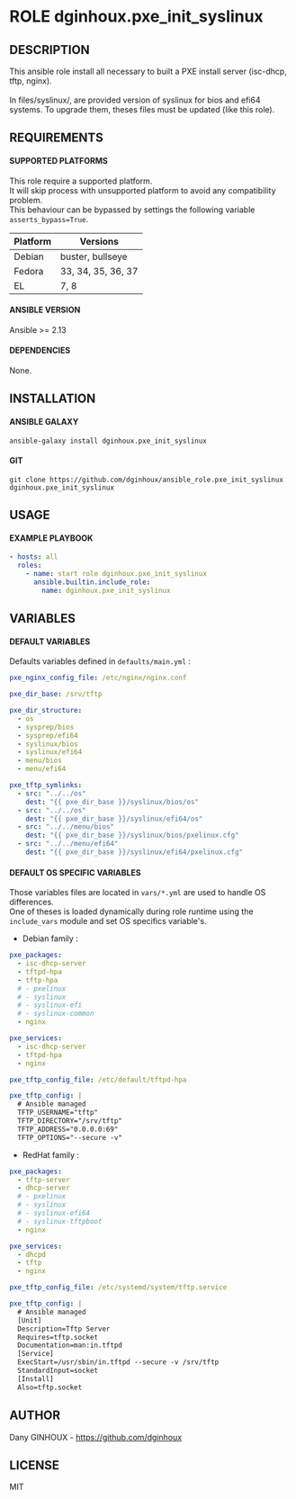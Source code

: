 # ROLE dginhoux.pxe_init_syslinux



## DESCRIPTION

This ansible role install all necessary to built a PXE install server (isc-dhcp, tftp, nginx).<br />
<br />
In files/syslinux/, are provided version of syslinux for bios and efi64 systems. To upgrade them, theses files must be updated (like this role).



## REQUIREMENTS

#### SUPPORTED PLATFORMS

This role require a supported platform.<br />
It will skip process with unsupported platform to avoid any compatibility problem.<br />
This behaviour can be bypassed by settings the following variable `asserts_bypass=True`.

| Platform | Versions |
|----------|----------|
| Debian | buster, bullseye |
| Fedora | 33, 34, 35, 36, 37 |
| EL | 7, 8 |

#### ANSIBLE VERSION

Ansible >= 2.13

#### DEPENDENCIES

None.



## INSTALLATION

#### ANSIBLE GALAXY

```shell
ansible-galaxy install dginhoux.pxe_init_syslinux
```
#### GIT

```shell
git clone https://github.com/dginhoux/ansible_role.pxe_init_syslinux dginhoux.pxe_init_syslinux
```


## USAGE

#### EXAMPLE PLAYBOOK

```yaml
- hosts: all
  roles:
    - name: start role dginhoux.pxe_init_syslinux
      ansible.builtin.include_role:
        name: dginhoux.pxe_init_syslinux
```


## VARIABLES

#### DEFAULT VARIABLES

Defaults variables defined in `defaults/main.yml` : 

```yaml
pxe_nginx_config_file: /etc/nginx/nginx.conf

pxe_dir_base: /srv/tftp

pxe_dir_structure:
  - os
  - sysprep/bios
  - sysprep/efi64
  - syslinux/bios
  - syslinux/efi64
  - menu/bios
  - menu/efi64

pxe_tftp_symlinks:
  - src: "../../os"
    dest: "{{ pxe_dir_base }}/syslinux/bios/os"
  - src: "../../os"
    dest: "{{ pxe_dir_base }}/syslinux/efi64/os"
  - src: "../../menu/bios"
    dest: "{{ pxe_dir_base }}/syslinux/bios/pxelinux.cfg"
  - src: "../../menu/efi64"
    dest: "{{ pxe_dir_base }}/syslinux/efi64/pxelinux.cfg"
```

#### DEFAULT OS SPECIFIC VARIABLES

Those variables files are located in `vars/*.yml` are used to handle OS differences.<br />
One of theses is loaded dynamically during role runtime using the `include_vars` module and set OS specifics variable's.


* Debian family : 

```yaml
pxe_packages:
  - isc-dhcp-server
  - tftpd-hpa
  - tftp-hpa
  # - pxelinux
  # - syslinux
  # - syslinux-efi
  # - syslinux-common
  - nginx

pxe_services:
  - isc-dhcp-server
  - tftpd-hpa
  - nginx

pxe_tftp_config_file: /etc/default/tftpd-hpa

pxe_tftp_config: |
  # Ansible managed
  TFTP_USERNAME="tftp"
  TFTP_DIRECTORY="/srv/tftp"
  TFTP_ADDRESS="0.0.0.0:69"
  TFTP_OPTIONS="--secure -v"
```

* RedHat family : 

```yaml
pxe_packages:
  - tftp-server
  - dhcp-server
  # - pxelinux
  # - syslinux
  # - syslinux-efi64
  # - syslinux-tftpboot
  - nginx

pxe_services:
  - dhcpd
  - tftp
  - nginx

pxe_tftp_config_file: /etc/systemd/system/tftp.service

pxe_tftp_config: |
  # Ansible managed
  [Unit]
  Description=Tftp Server
  Requires=tftp.socket
  Documentation=man:in.tftpd
  [Service]
  ExecStart=/usr/sbin/in.tftpd --secure -v /srv/tftp
  StandardInput=socket
  [Install]
  Also=tftp.socket
```



## AUTHOR

Dany GINHOUX - https://github.com/dginhoux



## LICENSE

MIT
